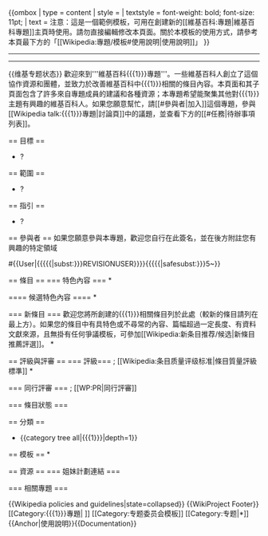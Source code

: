 <noinclude>
{{ombox
| type      = content
| style     = 
| textstyle = font-weight: bold; font-size: 11pt;
| text      = 注意：這是一個範例模板，可用在創建新的[[維基百科:專題|維基百科專題]]主頁時使用。請勿直接編輯修改本頁面。關於本模板的使用方式，請參考本頁最下方的「[[Wikipedia:專題/模板#使用說明|使用說明]]」
}}

----
----
</noinclude>{{维基专题状态}}<!-- {{维基专题状态|WP:捷徑1|WP:捷徑2|portal=主題名稱}}（支援最多5個捷徑和1個主題頁連結）-->
歡迎來到'''維基百科{{{1}}}專題'''。一些維基百科人創立了這個協作資源和團體，並致力於改善維基百科中{{{1}}}相關的條目內容。本頁面和其子頁面包含了許多來自專題成員的建議和各種資源；本專題希望能聚集其他對{{{1}}}主題有興趣的維基百科人。如果您願意幫忙，請[[#參與者|加入]]這個專題，參與[[Wikipedia talk:{{{1}}}專題|討論頁]]中的議題，並查看下方的[[#任務|待辦事項列表]]。

<!-- 可在此插入一張與主題相關的自由版權圖片，建議靠右對齊。 -->

== 目標 ==
* ? <!-- 專題計劃要做哪些事？ -->

== 範圍 ==
* ? <!-- 專題涵蓋的主題有哪些？如果您的專題有著廣大的涵蓋範圍，稍微模糊一點的概述也是可以的。-->

== 指引 ==
* ? <!-- 討論專題覆蓋範圍之條目的寫作格式等。 -->

== 參與者 ==
如果您願意參與本專題，歡迎您自行在此簽名，並在後方附註您有興趣的特定領域
<!-- 
新的簽名請放在列表最後：格式如下：
# {{User|使用者名稱}}（我有興趣的主題是....）~~~~~
請注意最前方的模板為「User|」而非「User:」，最後方的簽名為五個波浪符號而非四個。
-->

#{{User|{{{{{|subst:}}}REVISIONUSER}}}}{{{{{|safesubst:}}}5~}}

== 條目 ==
=== 特色內容 ===
* 
<!-- 
若主題涵蓋範圍內有包含[[WP:FA|特色條目]]、[[WP:FP|特色圖片]]或[[Wikipedia:特色列表|特色列表]]的條目請列在此處。
-->

==== 候選特色內容 ====
* 
<!-- 
若主題涵蓋範圍內有包含正在參與[[WP:FAC|特色條目評選]]、[[WP:FPC|特色圖片評選]]或[[WP:FLC|特色列表評選]]的條目請列在此處。 
-->

=== 新條目 ===
歡迎您將所創建的{{{1}}}相關條目列於此處（較新的條目請列在最上方）。如果您的條目中有具特色或不尋常的內容、篇幅超過一定長度、有資料文獻來源，且無掛有任何爭議模板，可參加[[Wikipedia:新条目推荐/候选|新條目推薦評選]]。
*

== 評級與評審 ==
=== 評級===
; [[Wikipedia:条目质量评级标准|條目質量評級標準]]
*

=== 同行評審 ===
; [[WP:PR|同行評審]]

=== 條目狀態 ===

== 分類 ==
<!-- * 在此列出 {{subpages}} 以及 {{category tree|...}} -->
* {{category tree all|{{{1}}}|depth=1}}

== 模板 ==
* 
<!-- 
任何與本專題範圍相關的模板可在此列出（專題橫幅、信息框、導航框、用戶信息框、星級勳章等）。
-->

== 資源 ==
=== 姐妹計劃連結 ===
<!-- {{sisterlinks|...}} -->

=== 相關專題 ===
<!-- 
請在此列出相關的專題、母專題、子專題、協作計劃、主題首頁⋯⋯等。
-->
{{Wikipedia policies and guidelines|state=collapsed}}
{{WikiProject Footer}}
<includeonly>[[Category:{{{1}}}專題| ]]
[[Category:专题委员会模板]]
[[Category:专题|*]]
</includeonly><noinclude>
{{Anchor|使用說明}}{{Documentation}}
<!-- PLEASE ADD THIS TEMPLATE'S CATEGORIES AND INTERWIKIS TO THE /doc SUBPAGE, THANKS -->
</noinclude>